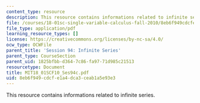 ```yaml
---
content_type: resource
description: This resource contains informations related to infinite series.
file: /courses/18-01sc-single-variable-calculus-fall-2010/8eb6f949cdcfe1a4dca3ceab1a5e93e3_MIT18_01SCF10_Ses94c.pdf
file_type: application/pdf
learning_resource_types: []
license: https://creativecommons.org/licenses/by-nc-sa/4.0/
ocw_type: OCWFile
parent_title: 'Session 94: Infinite Series'
parent_type: CourseSection
parent_uid: 1825bfbb-d364-7c86-fa97-71d985c21513
resourcetype: Document
title: MIT18_01SCF10_Ses94c.pdf
uid: 8eb6f949-cdcf-e1a4-dca3-ceab1a5e93e3
---
```

This resource contains informations related to infinite series.